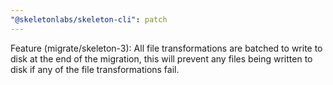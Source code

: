 ```yaml
---
"@skeletonlabs/skeleton-cli": patch
---
```


Feature (migrate/skeleton-3): All file transformations are batched to write to disk at the end of the migration, this will prevent any files being written to disk if any of the file transformations fail.
